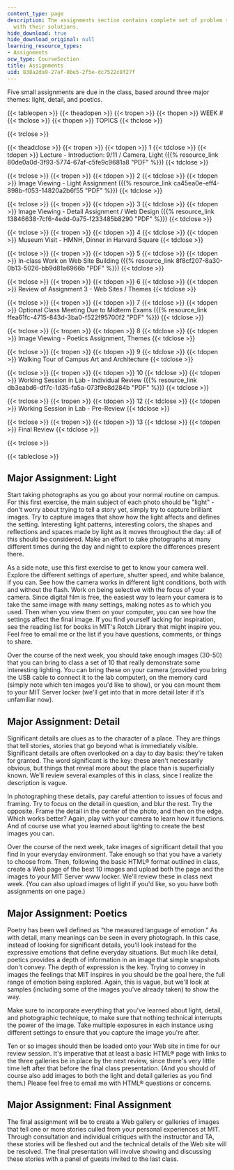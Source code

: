 ```yaml
---
content_type: page
description: The assignments section contains complete set of problem statements along
  with their solutions.
hide_download: true
hide_download_original: null
learning_resource_types:
- Assignments
ocw_type: CourseSection
title: Assignments
uid: 838a2da9-27af-0be5-2f5e-dc7522c8f27f
---
```


Five small assignments are due in the class, based around three major themes: light, detail, and poetics.

{{< tableopen >}}
{{< theadopen >}}
{{< tropen >}}
{{< thopen >}}
WEEK #
{{< thclose >}}
{{< thopen >}}
TOPICS
{{< thclose >}}

{{< trclose >}}

{{< theadclose >}}
{{< tropen >}}
{{< tdopen >}}
1
{{< tdclose >}}
{{< tdopen >}}
Lecture - Introduction: 9/11 / Camera, Light ({{% resource_link 80de0a0d-3f93-5774-67af-c5fe9c9681a8 "PDF" %}})
{{< tdclose >}}

{{< trclose >}}
{{< tropen >}}
{{< tdopen >}}
2
{{< tdclose >}}
{{< tdopen >}}
Image Viewing - Light Assignment ({{% resource_link ca45ea0e-eff4-898b-f053-14820a2b6f55 "PDF" %}})
{{< tdclose >}}

{{< trclose >}}
{{< tropen >}}
{{< tdopen >}}
3
{{< tdclose >}}
{{< tdopen >}}
Image Viewing - Detail Assignment / Web Design ({{% resource_link 13846638-7cf6-4edd-0a75-f233485b8290 "PDF" %}})
{{< tdclose >}}

{{< trclose >}}
{{< tropen >}}
{{< tdopen >}}
4
{{< tdclose >}}
{{< tdopen >}}
Museum Visit - HMNH, Dinner in Harvard Square
{{< tdclose >}}

{{< trclose >}}
{{< tropen >}}
{{< tdopen >}}
5
{{< tdclose >}}
{{< tdopen >}}
In-class Work on Web Site Building ({{% resource_link 8f8cf207-8a30-0b13-5026-bb9d81a6966b "PDF" %}})
{{< tdclose >}}

{{< trclose >}}
{{< tropen >}}
{{< tdopen >}}
6
{{< tdclose >}}
{{< tdopen >}}
Review of Assignment 3 - Web Sites / Themes
{{< tdclose >}}

{{< trclose >}}
{{< tropen >}}
{{< tdopen >}}
7
{{< tdclose >}}
{{< tdopen >}}
Optional Class Meeting Due to Midterm Exams ({{% resource_link ffea61fc-4715-843d-3ba0-f522f95700f2 "PDF" %}})
{{< tdclose >}}

{{< trclose >}}
{{< tropen >}}
{{< tdopen >}}
8
{{< tdclose >}}
{{< tdopen >}}
Image Viewing - Poetics Assignment, Themes
{{< tdclose >}}

{{< trclose >}}
{{< tropen >}}
{{< tdopen >}}
9
{{< tdclose >}}
{{< tdopen >}}
Walking Tour of Campus Art and Architecture
{{< tdclose >}}

{{< trclose >}}
{{< tropen >}}
{{< tdopen >}}
10
{{< tdclose >}}
{{< tdopen >}}
Working Session in Lab - Individual Review ({{% resource_link db3eabd6-df7c-1d35-fa5a-073f9e8d284b "PDF" %}})
{{< tdclose >}}

{{< trclose >}}
{{< tropen >}}
{{< tdopen >}}
12
{{< tdclose >}}
{{< tdopen >}}
Working Session in Lab - Pre-Review
{{< tdclose >}}

{{< trclose >}}
{{< tropen >}}
{{< tdopen >}}
13
{{< tdclose >}}
{{< tdopen >}}
Final Review
{{< tdclose >}}

{{< trclose >}}

{{< tableclose >}}

Major Assignment: Light
-----------------------

Start taking photographs as you go about your normal routine on campus. For this first exercise, the main subject of each photo should be "light" - don't worry about trying to tell a story yet, simply try to capture brilliant images. Try to capture images that show how the light affects and defines the setting. Interesting light patterns, interesting colors, the shapes and reflections and spaces made by light as it moves throughout the day: all of this should be considered. Make an effort to take photographs at many different times during the day and night to explore the differences present there.

As a side note, use this first exercise to get to know your camera well. Explore the different settings of aperture, shutter speed, and white balance, if you can. See how the camera works in different light conditions, both with and without the flash. Work on being selective with the focus of your camera. Since digital film is free, the easiest way to learn your camera is to take the same image with many settings, making notes as to which you used. Then when you view them on your computer, you can see how the settings affect the final image. If you find yourself lacking for inspiration, see the reading list for books in MIT's Rotch Library that might inspire you. Feel free to email me or the list if you have questions, comments, or things to share.

Over the course of the next week, you should take enough images (30-50) that you can bring to class a set of 10 that really demonstrate some interesting lighting. You can bring these on your camera (provided you bring the USB cable to connect it to the lab computer), on the memory card (simply note which ten images you'd like to show), or you can mount them to your MIT Server locker (we'll get into that in more detail later if it's unfamiliar now).

Major Assignment: Detail
------------------------

Significant details are clues as to the character of a place. They are things that tell stories, stories that go beyond what is immediately visible. Significant details are often overlooked on a day to day basis: they're taken for granted. The word significant is the key: these aren't necessarily obvious, but things that reveal more about the place than is superficially known. We'll review several examples of this in class, since I realize the description is vague.

In photographing these details, pay careful attention to issues of focus and framing. Try to focus on the detail in question, and blur the rest. Try the opposite. Frame the detail in the center of the photo, and then on the edge. Which works better? Again, play with your camera to learn how it functions. And of course use what you learned about lighting to create the best images you can.

Over the course of the next week, take images of significant detail that you find in your everyday environment. Take enough so that you have a variety to choose from. Then, following the basic HTML® format outlined in class, create a Web page of the best 10 images and upload both the page and the images to your MIT Server www locker. We'll review these in class next week. (You can also upload images of light if you'd like, so you have both assignments on one page.)

Major Assignment: Poetics
-------------------------

Poetry has been well defined as "the measured language of emotion." As with detail, many meanings can be seen in every photograph. In this case, instead of looking for significant details, you'll look instead for the expressive emotions that define everyday situations. But much like detail, poetics provides a depth of information in an image that simple snapshots don't convey. The depth of expression is the key. Trying to convey in images the feelings that MIT inspires in you should be the goal here, the full range of emotion being explored. Again, this is vague, but we'll look at samples (including some of the images you've already taken) to show the way.

Make sure to incorporate everything that you've learned about light, detail, and photographic technique, to make sure that nothing technical interrupts the power of the image. Take multiple exposures in each instance using different settings to ensure that you capture the image you're after.

Ten or so images should then be loaded onto your Web site in time for our review session. It's imperative that at least a basic HTML® page with links to the three galleries be in place by the next review, since there's very little time left after that before the final class presentation. (And you should of course also add images to both the light and detail galleries as you find them.) Please feel free to email me with HTML® questions or concerns.

Major Assignment: Final Assignment
----------------------------------

The final assignment will be to create a Web gallery or galleries of images that tell one or more stories culled from your personal experiences at MIT. Through consultation and individual critiques with the instructor and TA, these stories will be fleshed out and the technical details of the Web site will be resolved. The final presentation will involve showing and discussing these stories with a panel of guests invited to the last class.